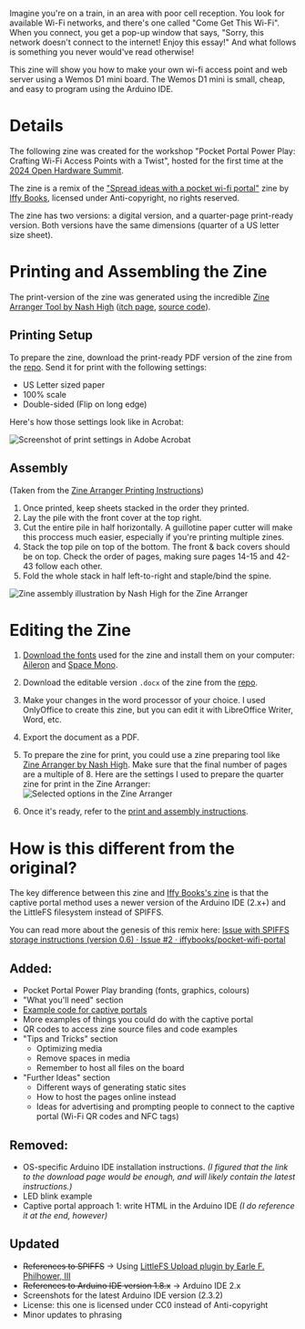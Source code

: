 Imagine you're on a train, in an area with poor cell reception. You look for available Wi-Fi networks, and there's one called "Come Get
This Wi-Fi". When you connect, you get a pop-up window that says, "Sorry, this network doesn't connect to the internet! Enjoy this essay!" And what follows is something you never would've read otherwise!

This zine will show you how to make your own wi-fi access point and web server using a Wemos D1 mini board. The Wemos D1 mini is small, cheap, and easy to program using the Arduino IDE.

# Details
The following zine was created for the workshop "Pocket Portal Power Play: Crafting Wi-Fi Access Points with a Twist", hosted for the first time at the [2024 Open Hardware Summit](https://2024.oshwa.org/).

The zine is a remix of the ["Spread ideas with a pocket wi-fi portal"](https://iffybooks.net/pocket-wifi-portal/) zine by [Iffy Books](https://iffybooks.net/about/), licensed under Anti-copyright, no rights reserved.

The zine has two versions: a digital version, and a quarter-page print-ready version. Both versions have the same dimensions (quarter of a US letter size sheet).

# Printing and Assembling the Zine

The print-version of the zine was generated using the incredible [Zine Arranger Tool by Nash High](https://html-classic.itch.zone/html/5825267-604447/ZineArranger/index.html) ([itch page](https://nashhigh.itch.io/zinearranger), [source code](https://github.com/romadox/zine-arranger)).

## Printing Setup

To prepare the zine, download the print-ready PDF version of the zine from the [repo](https://github.com/pocket-portal/zine). Send it for print with the following settings:
- US Letter sized paper
- 100% scale
- Double-sided (Flip on long edge)

Here's how those settings look like in Acrobat:

![Screenshot of print settings in Adobe Acrobat](https://i.imgur.com/4M9dgmY.png)

## Assembly
(Taken from the [Zine Arranger Printing Instructions](https://html-classic.itch.zone/html/5825267-604447/ZineArranger/folding.html?q2ps))

1. Once printed, keep sheets stacked in the order they printed.
2. Lay the pile with the front cover at the top right.
3. Cut the entire pile in half horizontally. A guillotine paper cutter will make this proccess much easier, especially if you're printing multiple zines.
4. Stack the top pile on top of the bottom. The front & back covers should be on top. Check the order of pages, making sure pages 14-15 and 42-43 follow each other.
5. Fold the whole stack in half left-to-right and staple/bind the spine.

![Zine assembly illustration by Nash High for the Zine Arranger](https://i.imgur.com/QUZWc3g.png)

# Editing the Zine

1. [Download the fonts](https://github.com/pocket-portal/zine/tree/main/fonts) used for the zine and install them on your computer: [Aileron](https://tipotype.com/underground/aileron/) and [Space Mono](https://www.colophon-foundry.org/custom-projects/space-mono).

2. Download the editable version `.docx` of the zine from the [repo](https://github.com/pocket-portal/zine).
   
3. Make your changes in the word processor of your choice. I used OnlyOffice to create this zine, but you can edit it with LibreOffice Writer, Word, etc.

4. Export the document as a PDF.

5. To prepare the zine for print, you could use a zine preparing tool like [Zine Arranger by Nash High](https://html-classic.itch.zone/html/5825267-604447/ZineArranger/index.html). Make sure that the final number of pages are a multiple of 8.
 Here are the settings I used to prepare the quarter zine for print in the Zine Arranger:
  ![Selected options in the Zine Arranger](https://i.imgur.com/o60w50O.png)

6. Once it's ready, refer to the [print and assembly instructions](#printing-and-assembling-the-zine).


# How is this different from the original?

The key difference between this zine and [Iffy Books's zine](https://iffybooks.net/pocket-wifi-portal/) is that the captive portal method uses a newer version of the Arduino IDE (2.x+) and the LittleFS filesystem instead of SPIFFS.

You can read more about the genesis of this remix here: [Issue with SPIFFS storage instructions (version 0.6) · Issue #2 · iffybooks/pocket-wifi-portal](https://github.com/iffybooks/pocket-wifi-portal/issues/2)

## Added:
+ Pocket Portal Power Play branding (fonts, graphics, colours)
+ "What you'll need" section
+ [Example code for captive portals](https://github.com/pocket-portal/code)
+ More examples of things you could do with the captive portal
+ QR codes to access zine source files and code examples
+ "Tips and Tricks" section
  + Optimizing media
  + Remove spaces in media
  + Remember to host all files on the board
+ "Further Ideas" section
  + Different ways of generating static sites
  + How to host the pages online instead
  + Ideas for advertising and prompting people to connect to the captive portal (Wi-Fi QR codes and NFC tags)

## Removed:
- OS-specific Arduino IDE installation instructions. *(I figured that the link to the download page would be enough, and will likely contain the latest instructions.)*
- LED blink example
- Captive portal approach 1: write HTML in the Arduino IDE *(I do reference it at the end, however)*

## Updated
- ~~References to SPIFFS~~ → Using [LittleFS Upload plugin by Earle F. Philhower, III](https://github.com/earlephilhower/arduino-littlefs-upload)
- ~~References to Arduino IDE version 1.8.x~~ → Arduino IDE 2.x
- Screenshots for the latest Arduino IDE version (2.3.2)
- License: this one is licensed under CC0 instead of Anti-copyright
- Minor updates to phrasing